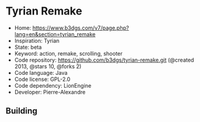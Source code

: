 # Tyrian Remake

- Home: https://www.b3dgs.com/v7/page.php?lang=en&section=tyrian_remake
- Inspiration: Tyrian
- State: beta
- Keyword: action, remake, scrolling, shooter
- Code repository: https://github.com/b3dgs/tyrian-remake.git (@created 2013, @stars 10, @forks 2)
- Code language: Java
- Code license: GPL-2.0
- Code dependency: LionEngine
- Developer: Pierre-Alexandre

## Building
